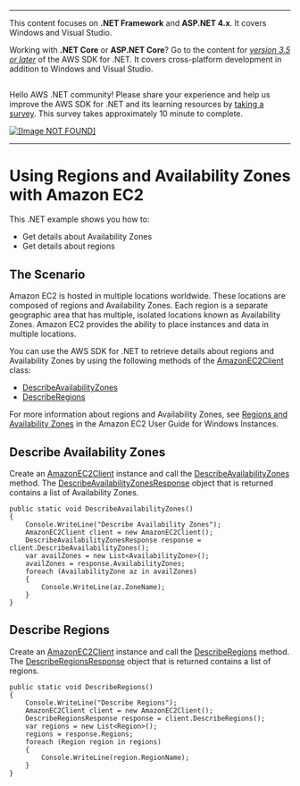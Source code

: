 --------

This content focuses on **\.NET Framework** and **ASP\.NET 4\.x**\. It covers Windows and Visual Studio\.

Working with **\.NET Core** or **ASP\.NET Core**? Go to the content for *[version 3\.5 or later](https://docs.aws.amazon.com/sdk-for-net/latest/developer-guide/welcome.html)* of the AWS SDK for \.NET\. It covers cross\-platform development in addition to Windows and Visual Studio\.

## <a name="w8aab3b5"></a>

Hello AWS \.NET community\! Please share your experience and help us improve the AWS SDK for \.NET and its learning resources by [taking a survey](https://amazonmr.au1.qualtrics.com/jfe/form/SV_bqfQLfZ5nhFUiV0)\. This survey takes approximately 10 minute to complete\.

 [ ![\[Image NOT FOUND\]](http://docs.aws.amazon.com/sdk-for-net/v3/developer-guide/images/SurveyButton.png) ](https://amazonmr.au1.qualtrics.com/jfe/form/SV_bqfQLfZ5nhFUiV0)

--------

# Using Regions and Availability Zones with Amazon EC2<a name="using-regions-and-availability-zones"></a>

This \.NET example shows you how to:
+ Get details about Availability Zones
+ Get details about regions

## The Scenario<a name="the-scenario"></a>

Amazon EC2 is hosted in multiple locations worldwide\. These locations are composed of regions and Availability Zones\. Each region is a separate geographic area that has multiple, isolated locations known as Availability Zones\. Amazon EC2 provides the ability to place instances and data in multiple locations\.

You can use the AWS SDK for \.NET to retrieve details about regions and Availability Zones by using the following methods of the [AmazonEC2Client](https://docs.aws.amazon.com/sdkfornet/v3/apidocs/items/EC2/TEC2Client.html) class:
+  [DescribeAvailabilityZones](https://docs.aws.amazon.com/sdkfornet/v3/apidocs/items/EC2/MEC2DescribeAvailabilityZonesDescribeAvailabilityZonesRequest.html) 
+  [DescribeRegions](https://docs.aws.amazon.com/sdkfornet/v3/apidocs/items/EC2/MEC2DescribeRegionsDescribeRegionsRequest.html) 

For more information about regions and Availability Zones, see [Regions and Availability Zones](https://docs.aws.amazon.com/AWSEC2/latest/WindowsGuide/using-regions-availability-zones.html) in the Amazon EC2 User Guide for Windows Instances\.

## Describe Availability Zones<a name="describe-availability-zones"></a>

Create an [AmazonEC2Client](https://docs.aws.amazon.com/sdkfornet/v3/apidocs/items/EC2/TEC2Client.html) instance and call the [DescribeAvailabilityZones](https://docs.aws.amazon.com/sdkfornet/v3/apidocs/items/EC2/MEC2DescribeAvailabilityZonesDescribeAvailabilityZonesRequest.html) method\. The [DescribeAvailabilityZonesResponse](https://docs.aws.amazon.com/sdkfornet/v3/apidocs/items/EC2/TDescribeAvailabilityZonesResponse.html) object that is returned contains a list of Availability Zones\.

```
public static void DescribeAvailabilityZones()
{
    Console.WriteLine("Describe Availability Zones");
    AmazonEC2Client client = new AmazonEC2Client();
    DescribeAvailabilityZonesResponse response = client.DescribeAvailabilityZones();
    var availZones = new List<AvailabilityZone>();
    availZones = response.AvailabilityZones;
    foreach (AvailabilityZone az in availZones)
    {
        Console.WriteLine(az.ZoneName);
    }
}
```

## Describe Regions<a name="describe-regions"></a>

Create an [AmazonEC2Client](https://docs.aws.amazon.com/sdkfornet/v3/apidocs/items/EC2/TEC2Client.html) instance and call the [DescribeRegions](https://docs.aws.amazon.com/sdkfornet/v3/apidocs/items/EC2/MEC2DescribeRegionsDescribeRegionsRequest.html) method\. The [DescribeRegionsResponse](https://docs.aws.amazon.com/sdkfornet/v3/apidocs/items/EC2/TDescribeRegionsResponse.html) object that is returned contains a list of regions\.

```
public static void DescribeRegions()
{
    Console.WriteLine("Describe Regions");
    AmazonEC2Client client = new AmazonEC2Client();
    DescribeRegionsResponse response = client.DescribeRegions();
    var regions = new List<Region>();
    regions = response.Regions;
    foreach (Region region in regions)
    {
        Console.WriteLine(region.RegionName);
    }
}
```